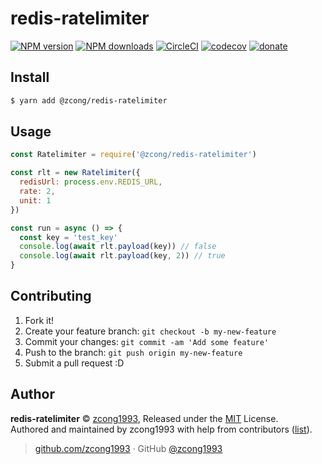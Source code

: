 
# redis-ratelimiter

[![NPM version](https://img.shields.io/npm/v/redis-ratelimiter.svg?style=flat)](https://npmjs.com/package/redis-ratelimiter) [![NPM downloads](https://img.shields.io/npm/dm/redis-ratelimiter.svg?style=flat)](https://npmjs.com/package/redis-ratelimiter) [![CircleCI](https://circleci.com/gh/zcong1993/redis-ratelimiter/tree/master.svg?style=shield)](https://circleci.com/gh/zcong1993/redis-ratelimiter/tree/master)  [![codecov](https://codecov.io/gh/zcong1993/redis-ratelimiter/branch/master/graph/badge.svg)](https://codecov.io/gh/zcong1993/redis-ratelimiter)
 [![donate](https://img.shields.io/badge/$-donate-ff69b4.svg?maxAge=2592000&style=flat)](https://github.com/zcong1993/donate)

## Install

```bash
$ yarn add @zcong/redis-ratelimiter
```

## Usage

```js
const Ratelimiter = require('@zcong/redis-ratelimiter')

const rlt = new Ratelimiter({
  redisUrl: process.env.REDIS_URL,
  rate: 2,
  unit: 1
})

const run = async () => {
  const key = 'test_key'
  console.log(await rlt.payload(key)) // false
  console.log(await rlt.payload(key, 2)) // true
}
```

## Contributing

1. Fork it!
2. Create your feature branch: `git checkout -b my-new-feature`
3. Commit your changes: `git commit -am 'Add some feature'`
4. Push to the branch: `git push origin my-new-feature`
5. Submit a pull request :D


## Author

**redis-ratelimiter** © [zcong1993](https://github.com/zcong1993), Released under the [MIT](./LICENSE) License.<br>
Authored and maintained by zcong1993 with help from contributors ([list](https://github.com/zcong1993/redis-ratelimiter/contributors)).

> [github.com/zcong1993](https://github.com/zcong1993) · GitHub [@zcong1993](https://github.com/zcong1993)

